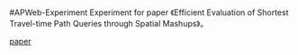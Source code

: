 #APWeb-Experiment
Experiment for paper 《Efficient Evaluation of Shortest Travel-time Path Queries through Spatial Mashups》。

[paper](paper.png)
